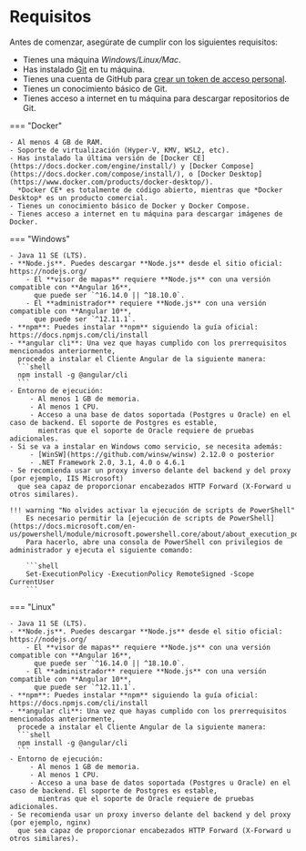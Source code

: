 # Requisitos

Antes de comenzar, asegúrate de cumplir con los siguientes requisitos:

- Tienes una máquina *Windows/Linux/Mac*.
- Has instalado [Git](https://git-scm.com/book/en/v2/Getting-Started-Installing-Git) en tu máquina.
- Tienes una cuenta de GitHub para [crear un token de acceso personal]((https://docs.github.com/en/github/authenticating-to-github/creating-a-personal-access-token)).
- Tienes un conocimiento básico de Git.
- Tienes acceso a internet en tu máquina para descargar repositorios de Git.

=== "Docker"

    - Al menos 4 GB de RAM.
    - Soporte de virtualización (Hyper-V, KMV, WSL2, etc).
    - Has instalado la última versión de [Docker CE](https://docs.docker.com/engine/install/) y [Docker Compose](https://docs.docker.com/compose/install/), o [Docker Desktop](https://www.docker.com/products/docker-desktop/).
      *Docker CE* es totalmente de código abierto, mientras que *Docker Desktop* es un producto comercial.
    - Tienes un conocimiento básico de Docker y Docker Compose.
    - Tienes acceso a internet en tu máquina para descargar imágenes de Docker.

=== "Windows"

    - Java 11 SE (LTS).
    - **Node.js**. Puedes descargar **Node.js** desde el sitio oficial: https://nodejs.org/
        - El **visor de mapas** requiere **Node.js** con una versión compatible con **Angular 16**,
          que puede ser `^16.14.0 || ^18.10.0`. 
        - El **administrador** requiere **Node.js** con una versión compatible con **Angular 10**,
          que puede ser `^12.11.1`. 
    - **npm**: Puedes instalar **npm** siguiendo la guía oficial: https://docs.npmjs.com/cli/install
    - **angular cli**: Una vez que hayas cumplido con los prerrequisitos mencionados anteriormente,
      procede a instalar el Cliente Angular de la siguiente manera:
      ```shell
      npm install -g @angular/cli
      ```
    - Entorno de ejecución:  
         - Al menos 1 GB de memoria.
         - Al menos 1 CPU.
         - Acceso a una base de datos soportada (Postgres u Oracle) en el caso de backend. El soporte de Postgres es estable,
           mientras que el soporte de Oracle requiere de pruebas adicionales.
    - Si se va a instalar en Windows como servicio, se necesita además:
         - [WinSW](https://github.com/winsw/winsw) 2.12.0 o posterior
         - .NET Framework 2.0, 3.1, 4.0 o 4.6.1
    - Se recomienda usar un proxy inverso delante del backend y del proxy (por ejemplo, IIS Microsoft) 
      que sea capaz de proporcionar encabezados HTTP Forward (X-Forward u otros similares).

    !!! warning "No olvides activar la ejecución de scripts de PowerShell"
        Es necesario permitir la [ejecución de scripts de PowerShell](https://docs.microsoft.com/en-us/powershell/module/microsoft.powershell.core/about/about_execution_policies). 
        Para hacerlo, abre una consola de PowerShell con privilegios de administrador y ejecuta el siguiente comando:

        ```shell
        Set-ExecutionPolicy -ExecutionPolicy RemoteSigned -Scope CurrentUser
        ```


=== "Linux"

    - Java 11 SE (LTS).
    - **Node.js**. Puedes descargar **Node.js** desde el sitio oficial: https://nodejs.org/
        - El **visor de mapas** requiere **Node.js** con una versión compatible con **Angular 16**,
          que puede ser `^16.14.0 || ^18.10.0`. 
        - El **administrador** requiere **Node.js** con una versión compatible con **Angular 10**,
          que puede ser `^12.11.1`. 
    - **npm**: Puedes instalar **npm** siguiendo la guía oficial: https://docs.npmjs.com/cli/install
    - **angular cli**: Una vez que hayas cumplido con los prerrequisitos mencionados anteriormente,
      procede a instalar el Cliente Angular de la siguiente manera:
      ```shell
      npm install -g @angular/cli
      ```
    - Entorno de ejecución:  
         - Al menos 1 GB de memoria.
         - Al menos 1 CPU.
         - Acceso a una base de datos soportada (Postgres u Oracle) en el caso de backend. El soporte de Postgres es estable,
           mientras que el soporte de Oracle requiere de pruebas adicionales.
    - Se recomienda usar un proxy inverso delante del backend y del proxy (por ejemplo, nginx) 
      que sea capaz de proporcionar encabezados HTTP Forward (X-Forward u otros similares).

